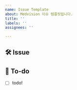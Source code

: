 ```yaml
---
name: Issue Template
about: Medvision 이슈 템플릿입니다.
title: ''
labels: ''
assignees: ''

---
```


## 🛠 Issue
 <!-- 이슈에 대해 간략하게 설명해주세요 -->

 ## 📝 To-do
 <!-- 진행할 작업에 대해 적어주세요 -->
 - [ ] todo!
